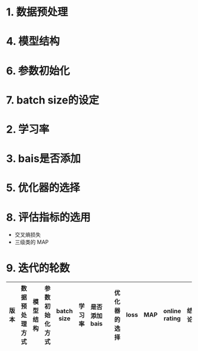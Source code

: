 # 1. 数据预处理
# 4. 模型结构
# 6. 参数初始化
# 7. batch size的设定
# 2. 学习率
# 3. bais是否添加
# 5. 优化器的选择




# 8. 评估指标的选用
* 交叉熵损失
* 三级类的 MAP

# 9. 迭代的轮数

版本| 数据预处理方式 | 模型结构 | 参数初始化方式 | batch size | 学习率 | 是否添加 bais| | 优化器的选择 | loss | MAP | online rating | 结论
---|---|---|---|---|---|---|---|---|---|---|---|---